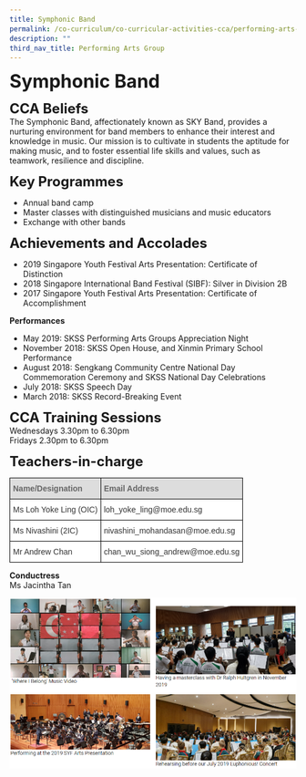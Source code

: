 ```yaml
---
title: Symphonic Band
permalink: /co-curriculum/co-curricular-activities-cca/performing-arts-group/symphonic-band/
description: ""
third_nav_title: Performing Arts Group
---
```



**<font size=6>Symphonic Band</font>**

**<font size=5>CCA Beliefs</font>**<br>
The Symphonic Band, affectionately known as SKY Band, provides a nurturing environment for band members to enhance their interest and knowledge in music. Our mission is to cultivate in students the aptitude for making music, and to foster essential life skills and values, such as teamwork, resilience and discipline.

**<font size=5>Key Programmes</font>**<br>
*   Annual band camp
*   Master classes with distinguished musicians and music educators
*   Exchange with other bands

**<font size=5>Achievements and Accolades</font>**<br>
*   2019 Singapore Youth Festival Arts Presentation: Certificate of Distinction
*   2018 Singapore International Band Festival (SIBF): Silver in Division 2B
*   2017 Singapore Youth Festival Arts Presentation: Certificate of Accomplishment

  

**Performances**
*   May 2019: SKSS Performing Arts Groups Appreciation Night
*   November 2018: SKSS Open House, and Xinmin Primary School Performance
*   August 2018: Sengkang Community Centre National Day Commemoration Ceremony and SKSS National Day Celebrations
*   July 2018: SKSS Speech Day
*   March 2018: SKSS Record-Breaking Event

**<font size=5>CCA Training Sessions</font>**<br>
Wednesdays 3.30pm to 6.30pm<br>
Fridays 2.30pm to 6.30pm

**<font size=5>Teachers-in-charge</font>**<br>
<table style="border-collapse:collapse;border-spacing:0" class="tg"><thead><tr><th style="background-color:#DDD;border-color:black;border-style:solid;border-width:1px;color:#666;font-family:Arial, sans-serif;font-size:14px;font-weight:bold;overflow:hidden;padding:10px 5px;text-align:left;vertical-align:middle;word-break:normal"><span style="color:#666;background-color:#DDD">Name/Designation</span></th><th style="background-color:#DDD;border-color:black;border-style:solid;border-width:1px;color:#666;font-family:Arial, sans-serif;font-size:14px;font-weight:bold;overflow:hidden;padding:10px 5px;text-align:left;vertical-align:middle;word-break:normal"><span style="color:#666;background-color:#DDD">Email Address</span></th></tr></thead><tbody><tr><td style="background-color:#FFF;border-color:black;border-style:solid;border-width:1px;color:#333;font-family:Arial, sans-serif;font-size:14px;overflow:hidden;padding:10px 5px;text-align:left;vertical-align:middle;word-break:normal">Ms Loh Yoke Ling (OIC)</td><td style="background-color:#FFF;border-color:black;border-style:solid;border-width:1px;color:#333;font-family:Arial, sans-serif;font-size:14px;overflow:hidden;padding:10px 5px;text-align:left;vertical-align:middle;word-break:normal">loh_yoke_ling@moe.edu.sg</td></tr><tr><td style="background-color:#FFF;border-color:black;border-style:solid;border-width:1px;color:#333;font-family:Arial, sans-serif;font-size:14px;overflow:hidden;padding:10px 5px;text-align:left;vertical-align:middle;word-break:normal">Ms Nivashini (2IC)</td><td style="background-color:#FFF;border-color:black;border-style:solid;border-width:1px;color:#333;font-family:Arial, sans-serif;font-size:14px;overflow:hidden;padding:10px 5px;text-align:left;vertical-align:middle;word-break:normal">nivashini_mohandasan@moe.edu.sg</td></tr><tr><td style="background-color:#FFF;border-color:black;border-style:solid;border-width:1px;color:#333;font-family:Arial, sans-serif;font-size:14px;overflow:hidden;padding:10px 5px;text-align:left;vertical-align:middle;word-break:normal">Mr Andrew Chan</td><td style="background-color:#FFF;border-color:black;border-style:solid;border-width:1px;color:#333;font-family:Arial, sans-serif;font-size:14px;overflow:hidden;padding:10px 5px;text-align:left;vertical-align:middle;word-break:normal">chan_wu_siong_andrew@moe.edu.sg</td></tr></tbody></table>

**Conductress**  
Ms Jacintha Tan

![](/images/CCA/Symphonic%20Band.png)